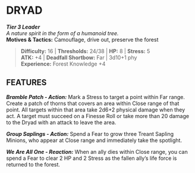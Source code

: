 ﻿---
tier: 3
type: Leader
difficulty: 16
hp: 8
stress: 5
---
# DRYAD

***Tier 3 Leader***  
*A nature spirit in the form of a humanoid tree.*  
**Motives & Tactics:** Camouflage, drive out, preserve the forest

> **Difficulty:** 16 | **Thresholds:** 24/38 | **HP:** 8 | **Stress:** 5  
> **ATK:** +4 | **Deadfall Shortbow:** Far | 3d10+1 phy  
> **Experience:** Forest Knowledge +4

## FEATURES

***Bramble Patch - Action:*** Mark a Stress to target a point within Far range. Create a patch of thorns that covers an area within Close range of that point. All targets within that area take 2d6+2 physical damage when they act. A target must succeed on a Finesse Roll or take more than 20 damage to the Dryad with an attack to leave the area.

***Group Saplings - Action:*** Spend a Fear to grow three Treant Sapling Minions, who appear at Close range and immediately take the spotlight.

***We Are All One - Reaction:*** When an ally dies within Close range, you can spend a Fear to clear 2 HP and 2 Stress as the fallen ally’s life force is returned to the forest.

